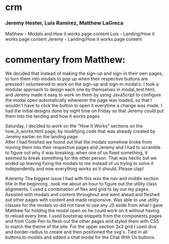 # crm
### Jeremy Hester, Luis Ramirez, Matthew LaGreca

Matthew - Modals and How it works page content
Luis - Landing/How it works page content
Jeremy - Landing/How it works page content

# commentary from Matthew:
We decided that instead of making the sign-up and sign-in their own pages, to turn them into modals to pop up when their respective buttons are pressed
I volunteered to work on the sign-up and sign-in modal:s: I took a modular approach to design each one by themselves in modal_test.html, and Jeremy made it easy to work on them
by using JavaScript to configure the modal open automatically whenever the page was loaded, so that I wouldn't have to click the button to open it everytime a change was made.
I had the initial designs done by night time on Friday so that Jeremy could put them into the landing and how it works pages

Saturday, I decided to work on the "How It Works" sections on the how_it_works.html page, by modifying code that was already created by Jeremy earlier on the landing page.  
After I had finished we found out that the modals somehow broke from moving them into their respective pages and Jeremy and I had to scramble to figure out why it was breaking;
when one of us fixed something, it seemed to break something for the other person.  That was hectic but we ended up leaving fixing the modals to me instead of us trying to solve it 
independently and now everything works as it should.  Please clap!

#Jeremy
The biggest issue I had with this was the nav and middle section title in the beginning...took me about an hour to figure out the utility class alignments. I used a combination of flex and grid to lay out my pages. Assisted with modals and content throughout and went ahead and fleshed out other pages with content and made responsive. Was able to use utility classes for the modals so did not have to use any JS aside from what I gave Matthew for holding the modal open so he could work on it without having to reload every time. I used bootstrap snippets from the components pages and from Code Pen to flesh out the other pages and styled them with CSS to match the theme of the site. For the upper section 3x3 grid I used divs and border-radius to create and then positioned the svg's. Tied in all buttons to modals and added a chat modal for the Chat With Us buttons.
